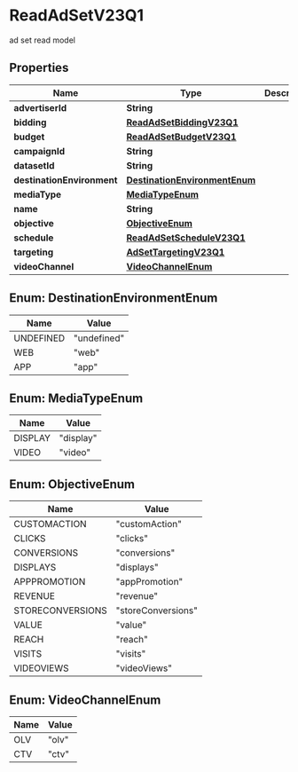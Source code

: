 

# ReadAdSetV23Q1

ad set read model

## Properties

| Name | Type | Description | Notes |
|------------ | ------------- | ------------- | -------------|
|**advertiserId** | **String** |  |  [optional] |
|**bidding** | [**ReadAdSetBiddingV23Q1**](ReadAdSetBiddingV23Q1.md) |  |  [optional] |
|**budget** | [**ReadAdSetBudgetV23Q1**](ReadAdSetBudgetV23Q1.md) |  |  [optional] |
|**campaignId** | **String** |  |  [optional] |
|**datasetId** | **String** |  |  [optional] |
|**destinationEnvironment** | [**DestinationEnvironmentEnum**](#DestinationEnvironmentEnum) |  |  [optional] |
|**mediaType** | [**MediaTypeEnum**](#MediaTypeEnum) |  |  [optional] |
|**name** | **String** |  |  [optional] |
|**objective** | [**ObjectiveEnum**](#ObjectiveEnum) |  |  [optional] |
|**schedule** | [**ReadAdSetScheduleV23Q1**](ReadAdSetScheduleV23Q1.md) |  |  [optional] |
|**targeting** | [**AdSetTargetingV23Q1**](AdSetTargetingV23Q1.md) |  |  [optional] |
|**videoChannel** | [**VideoChannelEnum**](#VideoChannelEnum) |  |  [optional] |



## Enum: DestinationEnvironmentEnum

| Name | Value |
|---- | -----|
| UNDEFINED | &quot;undefined&quot; |
| WEB | &quot;web&quot; |
| APP | &quot;app&quot; |



## Enum: MediaTypeEnum

| Name | Value |
|---- | -----|
| DISPLAY | &quot;display&quot; |
| VIDEO | &quot;video&quot; |



## Enum: ObjectiveEnum

| Name | Value |
|---- | -----|
| CUSTOMACTION | &quot;customAction&quot; |
| CLICKS | &quot;clicks&quot; |
| CONVERSIONS | &quot;conversions&quot; |
| DISPLAYS | &quot;displays&quot; |
| APPPROMOTION | &quot;appPromotion&quot; |
| REVENUE | &quot;revenue&quot; |
| STORECONVERSIONS | &quot;storeConversions&quot; |
| VALUE | &quot;value&quot; |
| REACH | &quot;reach&quot; |
| VISITS | &quot;visits&quot; |
| VIDEOVIEWS | &quot;videoViews&quot; |



## Enum: VideoChannelEnum

| Name | Value |
|---- | -----|
| OLV | &quot;olv&quot; |
| CTV | &quot;ctv&quot; |



